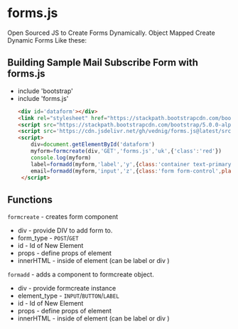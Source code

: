 # forms.js
Open Sourced JS to Create Forms Dynamically.
Object Mapped
Create Dynamic Forms Like these:<br />
## **Building Sample Mail Subscribe Form with forms.js**
<ul>
<li>include 'bootstrap'
<li>include 'forms.js'
 
```html
<div id='dataform'></div>
<link rel="stylesheet" href="https://stackpath.bootstrapcdn.com/bootstrap/5.0.0-alpha2/css/bootstrap.min.css" integrity="sha384-DhY6onE6f3zzKbjUPRc2hOzGAdEf4/Dz+WJwBvEYL/lkkIsI3ihufq9hk9K4lVoK" crossorigin="anonymous">
<script src="https://stackpath.bootstrapcdn.com/bootstrap/5.0.0-alpha2/js/bootstrap.min.js" integrity="sha384-5h4UG+6GOuV9qXh6HqOLwZMY4mnLPraeTrjT5v07o347pj6IkfuoASuGBhfDsp3d" crossorigin="anonymous"></script>
<script src='https://cdn.jsdelivr.net/gh/vednig/forms.js@latest/src/forms.js'></script>
<script>
    div=document.getElementById('dataform')
    myform=formcreate(div,'GET','forms.js','uk',{'class':'red'})
    console.log(myform)
    label=formadd(myform,'label','y',{class:'container text-primary',value:'Go'},'Subscribe to Email')
    email=formadd(myform,'input','z',{class:'form form-control',placeholder:'Email-Address'})
 </script>
```
</ul>


## **Functions**
`formcreate` - creates form component <br>
  - div - provide DIV to add form to. <br>
  - form_type - `POST`/`GET` <br>
  - id - Id of New Element <br>
  - props - define props of element <br>
  - innerHTML - inside of element (can be label or div ) <br>
  
`formadd` - adds a component to formcreate object. <br>
  - div - provide formcreate instance <br>
  - element_type - `INPUT`/`BUTTON`/`LABEL` <br>
  - id - Id of New Element <br>
  - props - define props of element <br>
  - innerHTML - inside of element (can be label or div ) <br>

